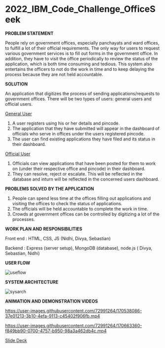 # 2022_IBM_Code_Challenge_OfficeSeek

**PROBLEM STATEMENT**

People rely on government offices, especially panchayats and ward offices, to fulfill a lot of their official requirements. The only way for users to request various government services is to fill out forms in the government office. In addition, they have to visit the office periodically to review the status of the application, which is both time consuming and tedious. This system also entertains the officers to not do the work in time and to keep delaying the process because they are not held accountable.

**SOLUTION**

An application that digitizes the process of sending applications/requests to government offices.
There will be two types of users: general users and official users.

<ins>General User</ins>

1. A user registers using his or her details and pincode.
2. The application that they have submitted will appear in the dashboard of officials who serve in offices under the users registered pincode.
3. The user can find existing applications they have filed and its status in their dashboard.

<ins>Official User</ins>

1. Officials can view applications that have been posted for them to work on (under their respective office and pincode) in their dashboard.
2. They can resolve, reject or escalate. This will be reflected in the database and inturn will be reflected in the concerned users dashboard.

**PROBLEMS SOLVED BY THE APPLICATION**

1. People can spend less time at the offices filling out applications and visiting the offices to check the status of applications.
2. The officials will be held accountable to complete the work in time.
3. Crowds at government offices can be controlled by digitizing a lot of the processes.

**WORK PLAN AND RESPONSIBILITIES**

Front end : HTML, CSS, JS (Nidhi, Divya, Sebastian)

Backend : Express (server setup), MongoDB (database), node.js ( Divya, Sebastian, Nidhi)

**USER FLOW**

![useflow](https://user-images.githubusercontent.com/106172367/170689100-86d44850-877e-4365-832e-7076bd853868.jpeg)


**SYSTEM ARCHITECTURE**

![sysarch](https://user-images.githubusercontent.com/106172367/170689123-c2a8f5f3-3822-43bb-916b-4006b8e2ece4.jpeg)


**ANIMATION AND DEMONSTRATION VIDEOS**

https://user-images.githubusercontent.com/72991264/170538086-37e01213-3b10-4efa-9113-c45402f906fb.mp4



https://user-images.githubusercontent.com/72991264/170663360-f849bb90-0700-4757-b950-98a3a462db4c.mp4

[Slide Deck](https://docs.google.com/presentation/d/1jvzoAVM6kF4OWTHY-MbE0aiJVclyzsuBMWLxo5f87uo/edit?usp=sharing)

